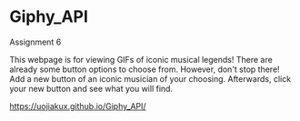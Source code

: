 # Giphy_API
Assignment 6

This webpage is for viewing GIFs of iconic musical legends! There are already some button options to choose from. However, don't stop there! Add a new button of an iconic musician of your choosing. Afterwards, click your new button and see what you will find. 

https://uojiakux.github.io/Giphy_API/
